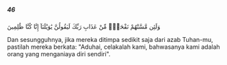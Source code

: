 ##### 46

<span class="ayah">وَلَئِن مَّسَّتْهُمْ نَفْحَةٌۭ مِّنْ عَذَابِ رَبِّكَ لَيَقُولُنَّ يَٰوَيْلَنَآ إِنَّا كُنَّا ظَٰلِمِينَ</span>

<span class="ayah_translation">Dan sesungguhnya, jika mereka ditimpa sedikit saja dari azab Tuhan-mu, pastilah mereka berkata: "Aduhai, celakalah kami, bahwasanya kami adalah orang yang menganiaya diri sendiri".</span>
